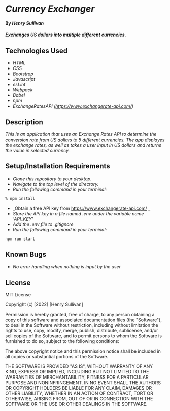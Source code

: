 # _Currency Exchanger_

#### By _Henry Sullivan_

#### _Exchanges US dollars into multiple different currencies._

## Technologies Used

* _HTML_
* _CSS_
* _Bootstrap_
* _Javascript_
* _esLint_
* _Webpack_
* _Babel_
* _npm_
* _ExchangeRatesAPI (https://www.exchangerate-api.com/)_


## Description

_This is an application that uses an Exchange Rates API to determine the conversion rate from US dollars to 5 different currencies. The app displayes the exchange rates, as well as takes a user input in US dollars and returns the value in selected currency._

## Setup/Installation Requirements

* _Clone this repository to your desktop._
* _Navigate to the top level of the directory._
* _Run the following command in your terminal:_
```
% npm install
```
* _Obtain a free API key from https://www.exchangerate-api.com/ _
* _Store the API key in a file named .env under the variable name 'API_KEY'_
* _Add the .env file to .gitignore_
* _Run the following command in your terminal:_
```
npm run start
```

## Known Bugs

* _No error handling when nothing is input by the user_

## License

MIT License

Copyright (c) [2022] [Henry Sullivan]

Permission is hereby granted, free of charge, to any person obtaining a copy of this software and associated documentation files (the "Software"), to deal in the Software without restriction, including without limitation the rights to use, copy, modify, merge, publish, distribute, sublicense, and/or sell copies of the Software, and to permit persons to whom the Software is furnished to do so, subject to the following conditions:

The above copyright notice and this permission notice shall be included in all copies or substantial portions of the Software.

THE SOFTWARE IS PROVIDED "AS IS", WITHOUT WARRANTY OF ANY KIND, EXPRESS OR IMPLIED, INCLUDING BUT NOT LIMITED TO THE WARRANTIES OF MERCHANTABILITY, FITNESS FOR A PARTICULAR PURPOSE AND NONINFRINGEMENT. IN NO EVENT SHALL THE AUTHORS OR COPYRIGHT HOLDERS BE LIABLE FOR ANY CLAIM, DAMAGES OR OTHER LIABILITY, WHETHER IN AN ACTION OF CONTRACT, TORT OR OTHERWISE, ARISING FROM, OUT OF OR IN CONNECTION WITH THE SOFTWARE OR THE USE OR OTHER DEALINGS IN THE SOFTWARE.
